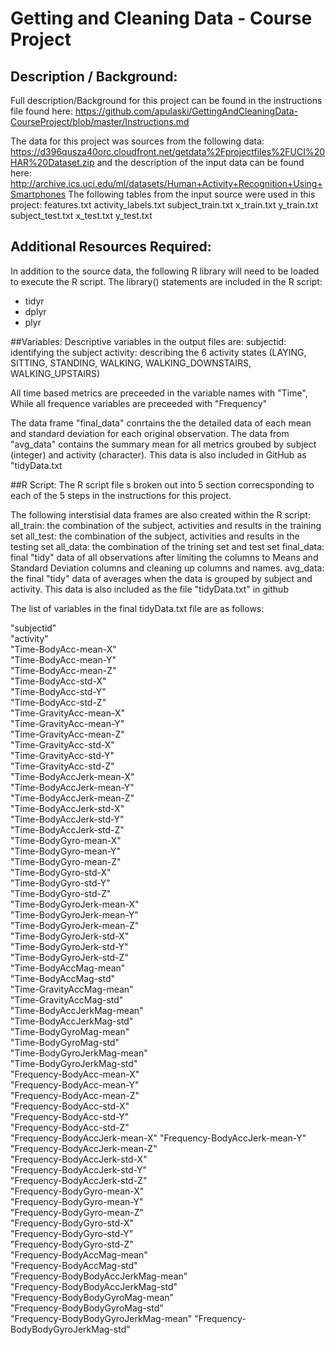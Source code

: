 # Getting and Cleaning Data - Course Project

## Description / Background:
Full description/Background for this project can be found in the instructions file found here: https://github.com/apulaski/GettingAndCleaningData-CourseProject/blob/master/Instructions.md

The data for this project was sources from the following data: https://d396qusza40orc.cloudfront.net/getdata%2Fprojectfiles%2FUCI%20HAR%20Dataset.zip and the description of the input data can be found here: http://archive.ics.uci.edu/ml/datasets/Human+Activity+Recognition+Using+Smartphones
The following tables from the input source were used in this project:
features.txt
activity_labels.txt
subject_train.txt
x_train.txt
y_train.txt
subject_test.txt
x_test.txt
y_test.txt

## Additional Resources Required:
In addition to the source data, the following R library will need to be loaded to execute the R script.  The library() statements are included in the R script:
- tidyr
- dplyr
- plyr

##Variables:
Descriptive variables in the output files are:
subjectid: identifying the subject
activity: describing the 6 activity states (LAYING, SITTING, STANDING, WALKING, WALKING_DOWNSTAIRS, WALKING_UPSTAIRS)

All time based metrics are preceeded in the variable names with "Time",
While all frequence variables are preceeded with "Frequency"

The data frame "final_data" conrtains the the detailed data of each mean and standard deviation for each original observation.
The data from "avg_data" contains the summary mean for all metrics groubed by subject (integer) and activity (character).  This data is also included in GitHub as "tidyData.txt

##R Script:
The R script file s broken out into 5 section correcsponding to each of the 5 steps in the instructions for this project.

The following interstisial data frames are also created within the R script:
all_train: the combination of the subject, activities and results in the training set
all_test: the combination of the subject, activities and results in the testing set
all_data: the combination of the trining set and test set
final_data: final "tidy" data of all observations after limiting the columns to Means and Standard Deviation columns and cleaning up columns and names.
avg_data: the final "tidy" data of averages when the data is grouped by subject and activity.  This data is also included as the file "tidyData.txt" in github

The list of variables in the final tidyData.txt file are as follows:

"subjectid"                          
"activity"                          
"Time-BodyAcc-mean-X"               
"Time-BodyAcc-mean-Y"               
"Time-BodyAcc-mean-Z"               
"Time-BodyAcc-std-X"                
"Time-BodyAcc-std-Y"                
"Time-BodyAcc-std-Z"                
"Time-GravityAcc-mean-X"             
"Time-GravityAcc-mean-Y"            
"Time-GravityAcc-mean-Z"             
"Time-GravityAcc-std-X"             
"Time-GravityAcc-std-Y"            
"Time-GravityAcc-std-Z"             
"Time-BodyAccJerk-mean-X"            
"Time-BodyAccJerk-mean-Y"           
"Time-BodyAccJerk-mean-Z"            
"Time-BodyAccJerk-std-X"            
"Time-BodyAccJerk-std-Y"             
"Time-BodyAccJerk-std-Z"            
"Time-BodyGyro-mean-X"               
"Time-BodyGyro-mean-Y"              
"Time-BodyGyro-mean-Z"               
"Time-BodyGyro-std-X"               
"Time-BodyGyro-std-Y"                
"Time-BodyGyro-std-Z"               
"Time-BodyGyroJerk-mean-X"           
"Time-BodyGyroJerk-mean-Y"          
"Time-BodyGyroJerk-mean-Z"           
"Time-BodyGyroJerk-std-X"           
"Time-BodyGyroJerk-std-Y"            
"Time-BodyGyroJerk-std-Z"           
"Time-BodyAccMag-mean"               
"Time-BodyAccMag-std"               
"Time-GravityAccMag-mean"           
"Time-GravityAccMag-std"            
"Time-BodyAccJerkMag-mean"           
"Time-BodyAccJerkMag-std"           
"Time-BodyGyroMag-mean"              
"Time-BodyGyroMag-std"              
"Time-BodyGyroJerkMag-mean"          
"Time-BodyGyroJerkMag-std"          
"Frequency-BodyAcc-mean-X"           
"Frequency-BodyAcc-mean-Y"          
"Frequency-BodyAcc-mean-Z"           
"Frequency-BodyAcc-std-X"           
"Frequency-BodyAcc-std-Y"           
"Frequency-BodyAcc-std-Z"           
"Frequency-BodyAccJerk-mean-X" 
"Frequency-BodyAccJerk-mean-Y"      
"Frequency-BodyAccJerk-mean-Z"      
"Frequency-BodyAccJerk-std-X"       
"Frequency-BodyAccJerk-std-Y"        
"Frequency-BodyAccJerk-std-Z"       
"Frequency-BodyGyro-mean-X"         
"Frequency-BodyGyro-mean-Y"         
"Frequency-BodyGyro-mean-Z"          
"Frequency-BodyGyro-std-X"          
"Frequency-BodyGyro-std-Y"           
"Frequency-BodyGyro-std-Z"          
"Frequency-BodyAccMag-mean"          
"Frequency-BodyAccMag-std"          
"Frequency-BodyBodyAccJerkMag-mean"  
"Frequency-BodyBodyAccJerkMag-std"  
"Frequency-BodyBodyGyroMag-mean"     
"Frequency-BodyBodyGyroMag-std"     
"Frequency-BodyBodyGyroJerkMag-mean" 
"Frequency-BodyBodyGyroJerkMag-std" 
